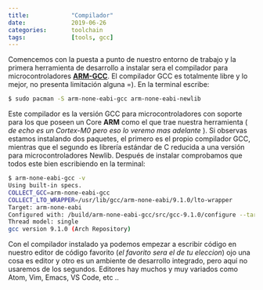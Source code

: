 ```yaml
---
title:            "Compilador"
date:             2019-06-26
categories:       toolchain
tags:             [tools, gcc]
---
```


Comencemos con la puesta a punto de nuestro entorno de trabajo y la primera herramienta de desarrollo a instalar sera el compilador para microcontroladores [**ARM-GCC**][4]. El compilador GCC es totalmente libre y lo mejor, no presenta limitación alguna =). En la terminal escribe:

```bash
$ sudo pacman -S arm-none-eabi-gcc arm-none-eabi-newlib
```

Este compilador es la versión GCC para microcontroladores con soporte para los que poseen un Core **ARM** como el que trae nuestra herramienta ( _de echo es un Cortex-M0 pero eso lo veremo mas adelante_ ). Si observas estamos instalando dos paquetes, el primero es el propio compilador GCC, mientras que el segundo es librería estándar de C reducida a una versión para microcontroladores Newlib. Después de instalar comprobamos que todos este bien escribiendo en la terminal:

```bash
$ arm-none-eabi-gcc -v
Using built-in specs.
COLLECT_GCC=arm-none-eabi-gcc
COLLECT_LTO_WRAPPER=/usr/lib/gcc/arm-none-eabi/9.1.0/lto-wrapper
Target: arm-none-eabi
Configured with: /build/arm-none-eabi-gcc/src/gcc-9.1.0/configure --target=arm-none-eabi --prefix=/usr --with-sysroot=/usr/arm-none-eabi --with-native-system-header-dir=/include --libexecdir=/usr/lib --enable-languages=c,c++ --enable-plugins --disable-decimal-float --disable-libffi --disable-libgomp --disable-libmudflap --disable-libquadmath --disable-libssp --disable-libstdcxx-pch --disable-nls --disable-shared --disable-threads --disable-tls --with-gnu-as --with-gnu-ld --with-system-zlib --with-newlib --with-headers=/usr/arm-none-eabi/include --with-python-dir=share/gcc-arm-none-eabi --with-gmp --with-mpfr --with-mpc --with-isl --with-libelf --enable-gnu-indirect-function --with-host-libstdcxx='-static-libgcc -Wl,-Bstatic,-lstdc++,-Bdynamic -lm' --with-pkgversion='Arch Repository' --with-bugurl=https://bugs.archlinux.org/ --with-multilib-list=rmprofile
Thread model: single
gcc version 9.1.0 (Arch Repository)
```

Con el compilador instalado ya podemos empezar a escribir código en nuestro editor de código favorito (_el favorito sera el de tu eleccion_) ojo una cosa es editor y otro es un ambiente de desarrollo integrado, pero aquí no usaremos de los segundos. Editores hay muchos y muy variados como Atom, Vim, Emacs, VS Code, etc ..


[1]: https://ww.st.com
[2]: https://www.archlinux.org
[3]: https://www.st.com/content/st_com/en/products/evaluation-tools/product-evaluation-tools/mcu-mpu-eval-tools/stm32-mcu-mpu-eval-tools/stm32-nucleo-boards/nucleo-f072rb.html 
[4]: https://developer.arm.com/tools-and-software/open-source-software/developer-tools/gnu-toolchain/gnu-rm

